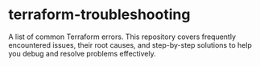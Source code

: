 # terraform-troubleshooting
A list of common Terraform errors. This repository covers frequently encountered issues, their root causes, and step-by-step solutions to help you debug and resolve problems effectively.
